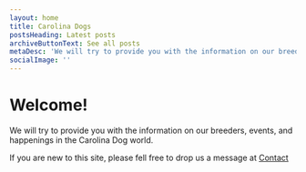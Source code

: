 ```yaml
---
layout: home
title: Carolina Dogs 
postsHeading: Latest posts
archiveButtonText: See all posts
metaDesc: 'We will try to provide you with the information on our breeders, events, and happenings in the Carolina Dog world.'
socialImage: ''
---
```


# Welcome!

We will try to provide you with the information on our breeders, events, and happenings in the Carolina Dog world.

If you are new to this site, please fell free to drop us a message at [Contact]("/contact")
